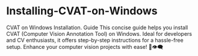 # Installing-CVAT-on-Windows
CVAT on Windows Installation. Guide This concise guide helps you install CVAT (Computer Vision Annotation Tool) on Windows. Ideal for developers and CV enthusiasts, it offers step-by-step instructions for a hassle-free setup. Enhance your computer vision projects with ease! 🚀👁‍🗨
